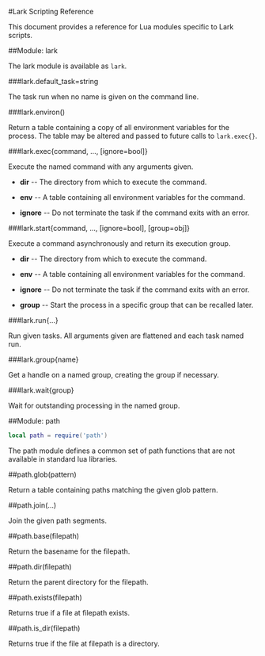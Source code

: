 #Lark Scripting Reference

This document provides a reference for Lua modules specific to Lark scripts.

##Module: lark

The lark module is available as `lark`.

###lark.default_task=string

The task run when no name is given on the command line.

###lark.environ()

Return a table containing a copy of all environment variables for the process.
The table may be altered and passed to future calls to `lark.exec{}`.

###lark.exec{command, ..., [ignore=bool]}

Execute the named command with any arguments given.

- **dir** -- The directory from which to execute the command.

- **env** -- A table containing all environment variables for the command.

- **ignore** -- Do not terminate the task if the command exits with an error.

###lark.start{command, ..., [ignore=bool], [group=obj]}

Execute a command asynchronously and return its execution group.

- **dir** -- The directory from which to execute the command.

- **env** -- A table containing all environment variables for the command.

- **ignore** -- Do not terminate the task if the command exits with an error.

- **group** -- Start the process in a specific group that can be recalled
  later.

###lark.run{...}

Run given tasks.  All arguments given are flattened and each task named run.

###lark.group{name}

Get a handle on a named group, creating the group if necessary.

###lark.wait{group}

Wait for outstanding processing in the named group.

##Module: path

```lua
local path = require('path')
```

The path module defines a common set of path functions that are not available
in standard lua libraries.

##path.glob(pattern)

Return a table containing paths matching the given glob pattern.

##path.join(...)

Join the given path segments.

##path.base(filepath)

Return the basename for the filepath.

##path.dir(filepath)

Return the parent directory for the filepath.

##path.exists(filepath)

Returns true if a file at filepath exists.

##path.is_dir(filepath)

Returns true if the file at filepath is a directory.
